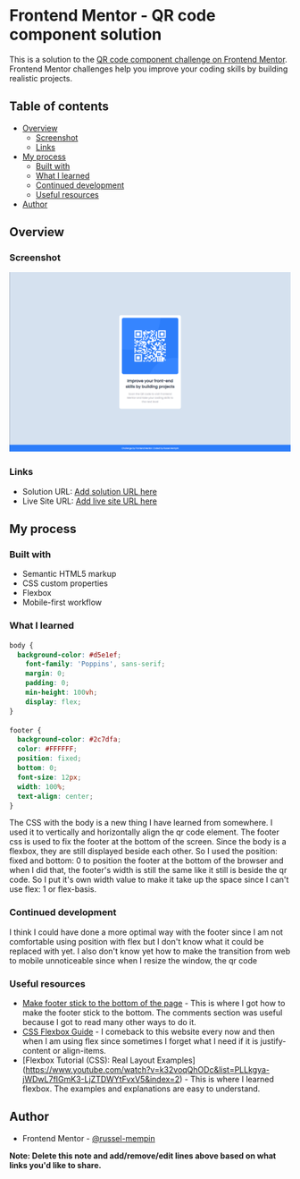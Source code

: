 # Frontend Mentor - QR code component solution

This is a solution to the [QR code component challenge on Frontend Mentor](https://www.frontendmentor.io/challenges/qr-code-component-iux_sIO_H). Frontend Mentor challenges help you improve your coding skills by building realistic projects. 

## Table of contents

- [Overview](#overview)
  - [Screenshot](#screenshot)
  - [Links](#links)
- [My process](#my-process)
  - [Built with](#built-with)
  - [What I learned](#what-i-learned)
  - [Continued development](#continued-development)
  - [Useful resources](#useful-resources)
- [Author](#author)

## Overview

### Screenshot

![QR Code Project Screenshot](screenshot.png)

### Links

- Solution URL: [Add solution URL here](https://your-solution-url.com)
- Live Site URL: [Add live site URL here](https://your-live-site-url.com)

## My process

### Built with

- Semantic HTML5 markup
- CSS custom properties
- Flexbox
- Mobile-first workflow


### What I learned

```css
body {
  background-color: #d5e1ef;
	font-family: 'Poppins', sans-serif;
	margin: 0;
	padding: 0;
	min-height: 100vh;
	display: flex;
}

footer {
  background-color: #2c7dfa;
  color: #FFFFFF;
  position: fixed;
  bottom: 0;
  font-size: 12px;
  width: 100%;
  text-align: center;
}
```

The CSS with the body is a new thing I have learned from somewhere. I used it to vertically and horizontally align the qr code element. The footer css is used to fix the footer at the bottom of the screen. Since the body is a flexbox, they are still displayed beside each other. So I used the position: fixed and bottom: 0 to position the footer at the bottom of the browser and when I did that, the footer's width is still the same like it still is beside the qr code. So I put it's own width value to make it take up the space since I can't use flex: 1 or flex-basis.

### Continued development

I think I could have done a more optimal way with the footer since I am not comfortable using position with flex but I don't know what it could be replaced with yet. I also don't know yet how to make the transition from web to mobile unnoticeable since when I resize the window, the qr code 

### Useful resources

- [Make footer stick to the bottom of the page](https://dev.to/nehalahmadkhan/how-to-make-footer-stick-to-bottom-of-web-page-3i14) - This is where I got how to make the footer stick to the bottom. The comments section was useful because I got to read many other ways to do it.
- [CSS Flexbox Guide](https://css-tricks.com/snippets/css/a-guide-to-flexbox/) - I comeback to this website every now and then when I am using flex since sometimes I forget what I need if it is justify-content or align-items.
- [Flexbox Tutorial (CSS): Real Layout Examples] (https://www.youtube.com/watch?v=k32voqQhODc&list=PLLkgya-jWDwL7fIGmK3-LjZTDWYtFvxV5&index=2) - This is where I learned flexbox. The examples and explanations are easy to understand. 


## Author

- Frontend Mentor - [@russel-mempin](https://www.frontendmentor.io/profile/russel-mempin)

**Note: Delete this note and add/remove/edit lines above based on what links you'd like to share.**
